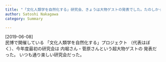 ```yaml
---
title: "「文化人類学を自然化する」研究会、きょうは大物ゲストの発表でした。たのしかった"
author: Satoshi Nakagawa
category: Summary

---
```


[2019-06-08]  
 民博で開催している
「文化人類学を自然化する」プロジェクト
（代表はぼく）、今年度最初の研究会は
内堀さん・菅原さんという超大物ゲストの
発表だった。
いつも通り楽しい研究会だった。

